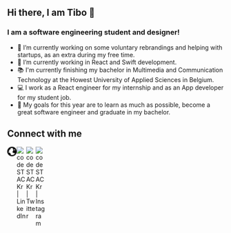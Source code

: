 ## Hi there, I am Tibo 👋

### I am a software engineering student and designer!
- 🔭 I’m currently working on some voluntary rebrandings and helping with startups, as an extra during my free time.
- 🌱 I’m currently working in React and Swift development.
- 📚 I'm currently finishing my bachelor in Multimedia and Communication Technology at the Howest University of Applied Sciences in Belgium.
- 💻 I work as a React engineer for my internship and as an App developer for my student job.
- 🙌 My goals for this year are to learn as much as possible, become a great software engineer and graduate in my bachelor.

## Connect with me
[<img align="left" alt="codeSTACKr.com" width="22px" src="https://raw.githubusercontent.com/iconic/open-iconic/master/svg/globe.svg" />][website]
[<img align="left" alt="codeSTACKr | LinkedIn" width="22px" src="https://cdn.jsdelivr.net/npm/simple-icons@v3/icons/linkedin.svg" />][linkedin]
[<img align="left" alt="codeSTACKr | Twitter" width="22px" src="https://cdn.jsdelivr.net/npm/simple-icons@v3/icons/twitter.svg" />][twitter]
[<img align="left" alt="codeSTACKr | Instagram" width="22px" src="https://cdn.jsdelivr.net/npm/simple-icons@v3/icons/instagram.svg" />][instagram]

[website]: https://tibosevenhant.be/
[twitter]: https://twitter.com/TiboSevenhant
[instagram]: https://www.instagram.com/tibo.sevenhant/
[linkedin]: https://www.linkedin.com/in/tibo-sevenhant/
